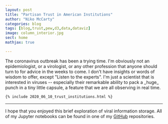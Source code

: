 ```yaml
---
layout: post
title: "Partisan Trust in American Institutions"
author: "Niko McCarty"
categories: blog
tags: [blog,trust,pew,d3,data,dataviz]
image: column_interior.jpg
sect: home
mathjax: true

---
```

<p>The coronavirus outbreak has been a trying time. I'm obviously not an epidemiologist, or a virologist, or any other profession that anyone should turn to for advice in the weeks to come. I don't have insights or words of wisdom to offer, except "Listen to the experts". I'm just a scientist that is interested in viruses -- especially their remarkable ability to pack a _huge_ punch in a tiny little capsule, a feature that we are all observing in real time.<p>

```html
{% include 2020_06_10_trust_institutions.html %}
```

<hr>

I hope that you enjoyed this brief exploration of viral information storage. All of my Jupyter notebooks can be found in one of my [GitHub](https://github.com/nikomc/Interactives_Python) repositories.

